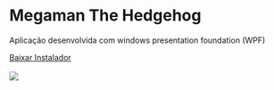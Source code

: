 # Megaman The Hedgehog
Aplicação desenvolvida com windows presentation foundation (WPF)

<a href="https://github.com//LucasSilva321/Jogo-em-WPF/raw/master/Instalador.zip" download>Baixar Instalador</a>
<br><br>
<img src="https://github.com/lucasfts/Jogo-em-WPF/blob/master/Jogo%20Wpf/Jogo%20Wpf/Imagens/jogowpf.png"></img>
